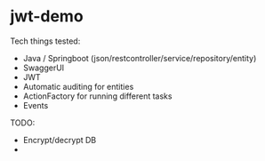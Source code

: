 # jwt-demo

Tech things tested: 

 - Java / Springboot (json/restcontroller/service/repository/entity)
 - SwaggerUI
 - JWT
 - Automatic auditing for entities
 - ActionFactory for running different tasks
 - Events

TODO: 

 - Encrypt/decrypt DB
 - 
    

 